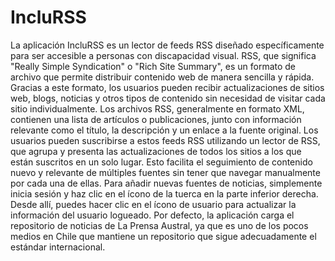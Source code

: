# IncluRSS

La aplicación IncluRSS es un lector de feeds RSS diseñado específicamente para ser accesible a personas con discapacidad visual. RSS, que significa "Really Simple Syndication" o "Rich Site Summary", es un formato de archivo que permite distribuir contenido web de manera sencilla y rápida. Gracias a este formato, los usuarios pueden recibir actualizaciones de sitios web, blogs, noticias y otros tipos de contenido sin necesidad de visitar cada sitio individualmente.
Los archivos RSS, generalmente en formato XML, contienen una lista de artículos o publicaciones, junto con información relevante como el título, la descripción y un enlace a la fuente original. Los usuarios pueden suscribirse a estos feeds RSS utilizando un lector de RSS, que agrupa y presenta las actualizaciones de todos los sitios a los que están suscritos en un solo lugar. Esto facilita el seguimiento de contenido nuevo y relevante de múltiples fuentes sin tener que navegar manualmente por cada una de ellas.
Para añadir nuevas fuentes de noticias, simplemente inicia sesión y haz clic en el ícono de la tuerca en la parte inferior derecha. Desde allí, puedes hacer clic en el ícono de usuario para actualizar la información del usuario logueado.
Por defecto, la aplicación carga el repositorio de noticias de La Prensa Austral, ya que es uno de los pocos medios en Chile que mantiene un repositorio que sigue adecuadamente el estándar internacional.
